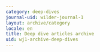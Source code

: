 ```yaml
---
category: deep-dives
journal-uid: wilder-journal-1
layout: archive/category
locale: en
title: Deep dive articles archive
uid: wj1-archive-deep-dives
---
```

